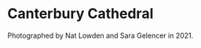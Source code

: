 <param ve-config header="header" main="now-and-then">

<param ve-compare manifest="gh:kent-map/images/Canterbury_Cathedral_circa_1905.yaml">
<param ve-compare manifest="gh:kent-map/images/Canterbury_Cathedral_2021.yaml" region="pct:0,11,90,80">

# Canterbury Cathedral

Photographed by Nat Lowden and Sara Gelencer in 2021.
